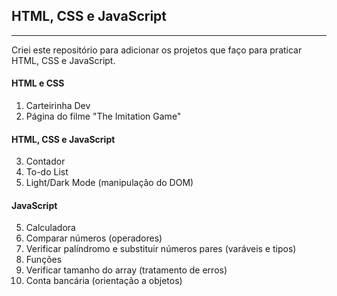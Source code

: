 ## HTML, CSS e JavaScript
------------------------------------------------------

Criei este repositório para adicionar os projetos que faço para praticar HTML, CSS e JavaScript.

#### HTML e CSS
1. Carteirinha Dev
2. Página do filme "The Imitation Game"

#### HTML, CSS e JavaScript
3. Contador
4. To-do List
11. Light/Dark Mode (manipulação do DOM)

#### JavaScript
5. Calculadora
6. Comparar números (operadores)
7. Verificar palíndromo e substituir números pares (varáveis e tipos)
8. Funções
9. Verificar tamanho do array (tratamento de erros)
10. Conta bancária (orientação a objetos)